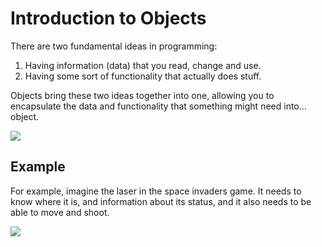 # Introduction to Objects

There are two fundamental ideas in programming:

1. Having information (data) that you read, change and use.
2. Having some sort of functionality that actually does stuff.

Objects bring these two ideas together into one, allowing you to encapsulate the data and functionality that something might need into... object.

<img src="https://assets.exercism.org/bootcamp/diagrams/objects-intro-1.png" class="diagram"/>

## Example

For example, imagine the laser in the space invaders game.
It needs to know where it is, and information about its status, and it also needs to be able to move and shoot.

<img src="https://assets.exercism.org/bootcamp/diagrams/objects-intro-2.png" class="diagram"/>
